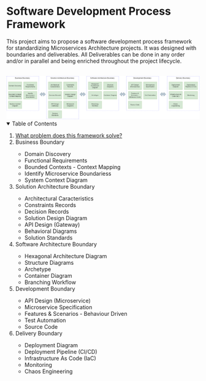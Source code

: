 # Software Development Process Framework

This project aims to propose a software development process framework for standardizing Microservices Architecture projects. It was designed with boundaries and deliverables. All Deliverables can be done in any order and/or in parallel and being enriched throughout the project lifecycle.<br><br>

<img src="Software Development Process Framework.png">

<!-- TABLE OF CONTENTS -->
<details open="open">
  <summary>Table of Contents</summary>
  <ol>
    <li>
      <a href="#about-the-project">What problem does this framework solve?</a>
    </li>
    <li>
       <a>Business Boundary</a>
    </li>
    <ul>
      <li>
        <a>Domain Discovery</a>
      </li>
      <li>
        <a>Functional Requirements</a>
      </li>
      <li>
        <a>Bounded Contexts - Context Mapping</a>      
      </li>
      <li>
        <a>Identify Microservice Boundariess</a>
      </li>
      <li>
        <a>System Context Diagram</a>
      </li>
    </ul>
    <li>
       <a>Solution Architecture Boundary</a>
    </li>
    <ul>
      <li>
        <a>Architectural Caracteristics</a>
      </li>
      <li>
        <a>Constraints Records</a>
      </li>
      <li>
        <a>Decision Records</a>      
      </li>
      <li>
        <a>Solution Design Diagram</a>
      </li>
      <li>
        <a>API Design (Gateway)</a>
      </li>
      <li>
        <a>Behavioral Diagrams</a>      
      </li>
      <li>
        <a>Solution Standards</a>
      </li>	  
    </ul>
    <li>
       <a>Software Architecture Boundary</a>
    </li>
    <ul>
      <li>
        <a>Hexagonal Architecture Diagram</a>
      </li>
      <li>
        <a>Structure Diagrams</a>
      </li>
      <li>
        <a>Archetype</a>      
      </li>
      <li>
        <a>Container Diagram</a>
      </li>
      <li>
        <a>Branching Workflow</a>
      </li>      	  
    </ul>
    <li>
       <a>Development Boundary</a>
    </li>
    <ul>
      <li>
        <a>API Design (Microservice)</a>
      </li>
      <li>
        <a>Microservice Specification</a>
      </li>
      <li>
        <a>Features & Scenarios - Behaviour Driven</a>      
      </li>
      <li>
        <a>Test Automation</a>
      </li>
      <li>
        <a>Source Code</a>
      </li>      	  
    </ul>
    <li>
       <a>Delivery Boundary</a>
    </li>
    <ul>
      <li>
        <a>Deployment Diagram</a>
      </li>
      <li>
        <a>Deployment Pipeline (CI/CD)</a>
      </li>
      <li>
        <a>Infrastructure As Code (IaC)</a>      
      </li>
      <li>
        <a>Monitoring</a>
      </li>
      <li>
        <a>Chaos Engineering</a>
      </li>      	  
    </ul>
  </ol>
</details>
